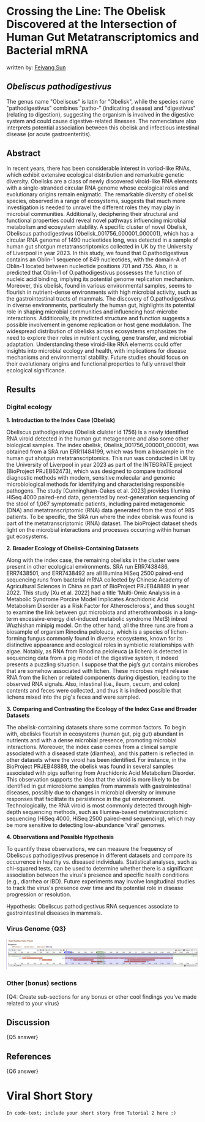 # Crossing the Line: The Obelisk Discovered at the Intersection of Human Gut Metatranscriptomics and Bacterial mRNA

written by: [Feiyang Sun](https://github.com/Limelime1214)

## *Obeliscus pathodigestivus*

The genus name "Obeliscus" is latin for "Obelisk", while the species name "pathodigestivus" combines "patho-" (indicating disease) and "digestivus" (relating to digestion), suggesting the organism is involved in the digestive system and could cause digestive-related illnesses. The nomenclature also interprets potential association between this obelisk and infectious intestinal disease (or acute gastroenteritis).

## Abstract

In recent years, there has been considerable interest in voriod-like RNAs, which exhibit extensive ecological distribution and remarkable genetic diversity. Obelisks are a class of newly discovered viroid-like RNA elements with a single-stranded circular RNA genome whose ecological roles and evolutionary origins remain enigmatic. The remarkable diversity of obelisk species, observed in a range of ecosystems, suggests that much more investigation is needed to unravel the different roles they may play in microbial communities. Additionally, deciphering their structural and functional properties could reveal novel pathways influencing microbial metabolism and ecosystem stability. A specific cluster of novel Obelisk, Obeliscus pathodigestivus (Obelisk_001756_000001_000001), which has a circular RNA genome of 1490 nucleotides long, was detected in a sample of human gut shotgun metatranscriptomics collected in UK by the University of Liverpool in year 2023. In this study, we found that O.pathodigestivus contains an Oblin-1 sequence of 849 nucleotides, with the domain-A of Oblin-1 located between nucleotide positions 701 and 755. Also, it is predicted that Oblin-1 of O.pathodigestivus possesses the function of nucleic acid binding, implying its potential genome replication mechanism. Moreover, this obelisk, found in various environmental samples, seems to flourish in nutrient-dense environments with high microbial activity, such as the gastrointestinal tracts of mammals. The discovery of O.pathodigestivus in diverse environments, particularly the human gut, highlights its potential role in shaping microbial communities and influencing host-microbe interactions. Additionally, its predicted structure and function suggests a possible involvement in genome replication or host gene modulation. The widespread distribution of obelisks across ecosystems emphasizes the need to explore their roles in nutrient cycling, gene transfer, and microbial adaptation. Understanding these viroid-like RNA elements could offer insights into microbial ecology and health, with implications for disease mechanisms and environmental stability. Future studies should focus on their evolutionary origins and functional properties to fully unravel their ecological significance.

## Results

### Digital ecology

**1. Introduction to the Index Case (Obelisk)**

Obeliscus pathodigestivus (Obelisk clulster id 1756) is a newly identified RNA viroid detected in the human gut metagenome and also some other biological samples. The index obelisk, Obelisk_001756_000001_000001, was obtained from a SRA run ERR11484199, which was from a biosample in the human gut shotgun metatranscriptomics. This run was conducted in UK by the University of Liverpool in year 2023 as part of the INTEGRATE project (BioProject PRJEB62473), which was designed to compare traditional diagnostic methods with modern, sensitive molecular and genomic microbiological methods for identifying and characterising responsible pathogens. The study [Cunningham-Oakes et al. 2023] provides Illumina HiSeq 4000 paired-end data, generated by next-generation sequencing of the stool of 1,067 symptomatic patients, including paired metagenomic (DNA) and metatranscriptomic (RNA) data generated from the stool of 985 patients. To be specific, the SRA run where the index obelisk was found is part of the metatranscriptomic (RNA) dataset. The bioProject dataset sheds light on the microbial interactions and processes occurring within human gut ecosystems.

**2. Broader Ecology of Obelisk-Containing Datasets**

Along with the index case, the remaining obelisks in the cluster were present in other ecological environments. SRA run ERR7438486, ERR7438501, and ERR7438492 are all Illumina HiSeq 2500 paired-end sequencing runs from bacterial mRNA collected by Chinese Academy of Agricultural Sciences in China as part of BioProject PRJEB48889 in year 2022. This study [Xu et al. 2022] had a title 'Multi-Omic Analysis in a Metabolic Syndrome Porcine Model Implicates Arachidonic Acid Metabolism Disorder as a Risk Factor for Atherosclerosis', and thus sought to examine the link between gut microbiota and atherothrombosis in a long-term excessive-energy diet-induced metabolic syndrome (MetS) inbred Wuzhishan minipig model. On the other hand, all the three runs are from a biosample of organism Rinodina peloleuca, which is a species of lichen-forming fungus commonly found in diverse ecosystems, known for its distinctive appearance and ecological roles in symbiotic relationships with algae. Notably, as RNA from Rinodina peloleuca (a lichen) is detected in sequencing data from a pig model of the digestive system, it indeed presents a puzzling situation. I suppose that the pig’s gut contains microbes that are somehow associated with lichen. These microbes might release RNA from the lichen or related components during digestion, leading to the observed RNA signals. Also, intestinal (i.e., ileum, cecum, and colon) contents and feces were collected, and thus it is indeed possible that lichens mixed into the pig's feces and were sampled.

**3. Comparing and Contrasting the Ecology of the Index Case and Broader Datasets**

The obelisk-containing datasets share some common factors. To begin with, obelisks flourish in ecosystems (human gut, pig gut) abundant in nutrients and with a dense microbial presence, promoting microbial interactions. Moreover, the index case comes from a clinical sample associated with a diseased state (diarrhea), and this pattern is reflected in other datasets where the viroid has been identified. For instance, in the BioProject PRJEB48889, the obelisk was found in several samples associated with pigs suffering from Arachidonic Acid Metabolism Disorder. This observation supports the idea that the viroid is more likely to be identified in gut microbiome samples from mammals with gastrointestinal diseases, possibly due to changes in microbial diversity or immune responses that facilitate its persistence in the gut environment. Technologically, the RNA viroid is most commonly detected through high-depth sequencing methods, such as Illumina-based metatranscriptomic sequencing (HiSeq 4000, HiSeq 2500 paired-end sequencing), which may be more sensitive to detecting low-abundance 'viral' genomes.

**4. Observations and Possible Hypothesis**

To quantify these observations, we can measure the frequency of Obeliscus pathodigestivus presence in different datasets and compare its occurrence in healthy vs. diseased individuals. Statistical analyses, such as chi-squared tests, can be used to determine whether there is a significant association between the virus's presence and specific health conditions (e.g., diarrhea or IBD). Future experiments may involve longitudinal studies to track the virus's presence over time and its potential role in disease progression or resolution.

Hypothesis: Obeliscus pathodigestivus RNA sequences associate to gastrointestinal diseases in mammals.

### Virus Genome {Q3}

![genome](img/Obeliscus_pathodigestivus/genome.png)


### Other (bonus) sections

{Q4: Create sub-sections for any bonus or other cool findings you've made
related to your virus}

## Discussion

{Q5 answer}

## References

{Q6 answer}

# Viral Short Story

```
In code-text; include your short story from Tutorial 2 here :)
```